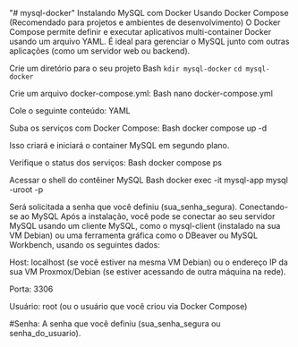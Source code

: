 "# mysql-docker" 
Instalando MySQL com Docker
Usando Docker Compose (Recomendado para projetos e ambientes de desenvolvimento)
O Docker Compose permite definir e executar aplicativos multi-container Docker usando um arquivo YAML. 
É ideal para gerenciar o MySQL junto com outras aplicações (como um servidor web ou backend).

Crie um diretório para o seu projeto
Bash
`kdir mysql-docker`
`cd mysql-docker`

Crie um arquivo docker-compose.yml:
Bash
nano docker-compose.yml

Cole o seguinte conteúdo:
YAML

Suba os serviços com Docker Compose:
Bash
docker compose up -d

Isso criará e iniciará o container MySQL em segundo plano.

Verifique o status dos serviços:
Bash
docker compose ps

Acessar o shell do contêiner MySQL
Bash
docker exec -it mysql-app mysql -uroot -p

Será solicitada a senha que você definiu (sua_senha_segura).
Conectando-se ao MySQL
Após a instalação, você pode se conectar ao seu servidor MySQL usando um cliente MySQL, 
como o mysql-client (instalado na sua VM Debian) ou uma ferramenta gráfica como o DBeaver ou MySQL Workbench, 
usando os seguintes dados:

Host: localhost (se você estiver na mesma VM Debian) ou o endereço IP da sua VM Proxmox/Debian (se estiver acessando de outra máquina na rede).

Porta: 3306

Usuário: root (ou o usuário que você criou via Docker Compose)

#Senha: A senha que você definiu (sua_senha_segura ou senha_do_usuario).
